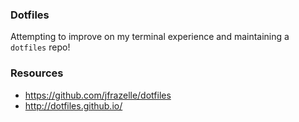 ### Dotfiles

Attempting to improve on my terminal experience and maintaining a `dotfiles` repo!

### Resources

- https://github.com/jfrazelle/dotfiles
- http://dotfiles.github.io/
